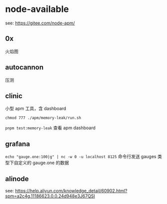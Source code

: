 # node-available

see: <https://gitee.com/node-apm/>

## 0x

火焰图

## autocannon

压测

## clinic

小型 apm 工具，含 dashboard

`chmod 777 ./apm/memory-leak/run.sh`

`pnpm test:memory-leak` 查看 apm dashboard

## grafana

`echo "gauge.one:100|g" | nc -w 0 -u localhost 8125` 命令行发送 gauges 类型下自定义的 gauge.one 的数据

## alinode

see: <https://help.aliyun.com/knowledge_detail/60902.html?spm=a2c4g.11186623.0.0.24d948e3J67QSI>
